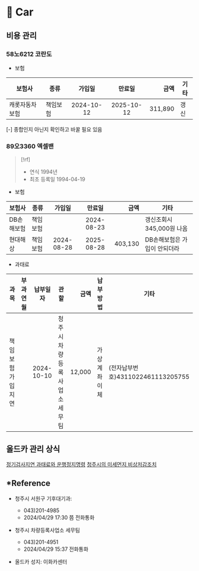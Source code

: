 # 󰏢 Car



## 비용 관리

### 58노6212 코란도

- 보험

| 보험사         | 종류     |   가입일   |   만료일   |    금액 | 기타 |
|----------------|----------|:----------:|:----------:|--------:|------|
| 캐롯자동차보험 | 책임보험 | 2024-10-12 | 2025-10-12 | 311,890 | 갱신 |
[-] 종합인지 아닌지 확인하고 바꿀 필요 있음

### 89오3360 엑셀밴

> [!rf]
> - 연식 1994년
> - 최초 등록일 1994-04-19

- 보험

| 보험사     | 종류     | 가입일     | 만료일             | 금액    | 기타                         |
| ---        | ---      | :---:      | :---:              | ---:    | ---                          |
| DB손해보험 | 책임보험 |            | 2024-08-23         |         | 갱신조회시 345,000원 나옴    |
| 현대해상   | 책임보험 | 2024-08-28 | 2025-08-28         | 403,130 | DB손해보험은 가입이 안되더라 |

- 과태료

| 과목             | 부과연월  | 납부일자    | 관할                         | 금액     | 납부방법     | 기타                              |
| ----------       | --------- | ----------- | --------------------         | -------: | -------      | -------                           |
| 책임보험가입지연 |           | 2024-10-10  | 청주시 차량등록사업소 세무팀 | 12,000   | 가상계좌이체 | (전자납부번호)4311022461113205755 |



## 올드카 관리 상식

[정기검사지연 과태료와 운행정지명령](/Life/car/정기검사지연_과태료와_운행정지명령.md)
[청주시의 미세먼지 비상저감조치](/Life/car/청주시의_미세먼지_비상저감조치.md)


## *Reference

- 청주시 서원구 기후대기과:
  - 043)201-4985
  - 2024/04/29 17:30 쯤 전화통화

- 청주시 차량등록사업소 세무팀
  - 043)201-4951
  - 2024/04/29 15:37 전화통화

- 올드카 성지:
  이화카센터
